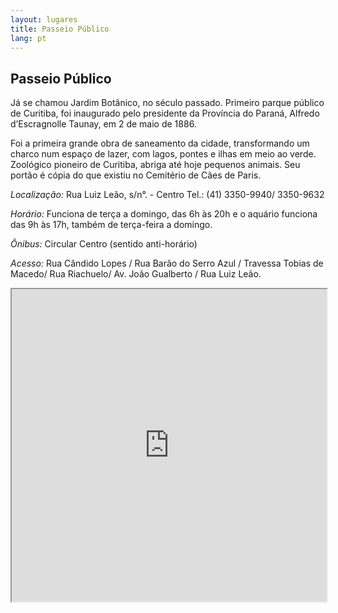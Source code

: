 ```yaml
---
layout: lugares
title: Passeio Público
lang: pt
---
```


## Passeio Público

Já se chamou Jardim Botânico, no século passado.
Primeiro parque público de Curitiba, foi inaugurado pelo presidente da Província do Paraná, Alfredo d’Escragnolle Taunay, em 2 de maio de 1886.

Foi a primeira grande obra de saneamento da cidade, transformando um charco num espaço de lazer, com lagos, pontes e ilhas em meio ao verde. Zoológico pioneiro de Curitiba, abriga até hoje pequenos animais. Seu portão é cópia do que existiu no Cemitério de Cães de Paris.


*Localização:*
Rua Luiz Leão, s/n°. - Centro
Tel.: (41) 3350-9940/ 3350-9632

*Horário:*
Funciona de terça a domingo, das 6h às 20h e o aquário funciona das 9h às 17h, também de terça-feira a domingo.

*Ônibus:*
Circular Centro (sentido anti-horário)

*Acesso:*
Rua Cândido Lopes / Rua Barão do Serro Azul / Travessa Tobias de Macedo/ Rua Riachuelo/ Av. João Gualberto / Rua Luiz Leão.

<iframe style="width:100%; height:500px;" src="https://a.tiles.mapbox.com/v4/nolram.iml61g3a/attribution,zoompan,zoomwheel,geocoder,share.html?access_token=pk.eyJ1Ijoibm9scmFtIiwiYSI6ImxwQndGSTQifQ.CiUt2RoqzvarItHA-wtPag"></iframe>
